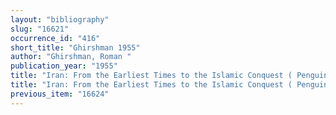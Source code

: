 ```yaml
---
layout: "bibliography"
slug: "16621"
occurrence_id: "416"
short_title: "Ghirshman 1955"
author: "Ghirshman, Roman "
publication_year: "1955"
title: "Iran: From the Earliest Times to the Islamic Conquest ( Penguin Books)"
title: "Iran: From the Earliest Times to the Islamic Conquest ( Penguin Books)"
previous_item: "16624"
---
```

